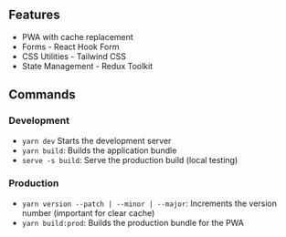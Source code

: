## Features

- PWA with cache replacement
- Forms - React Hook Form
- CSS Utilities - Tailwind CSS
- State Management - Redux Toolkit

## Commands

### Development

- `yarn dev` Starts the development server
- `yarn build`: Builds the application bundle
- `serve -s build`: Serve the production build (local testing)

### Production

- `yarn version --patch | --minor | --major`: Increments the version number (important for clear cache)
- `yarn build:prod`: Builds the production bundle for the PWA
